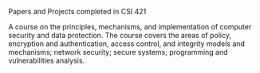 Papers and Projects completed in CSI 421

A course on the principles, mechanisms, and implementation of computer security and data protection. The course covers the areas of policy, encryption and authentication, access control, and integrity models and mechanisms; network security; secure systems; programming and vulnerabilities analysis.
